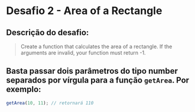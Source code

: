 # Desafio 2 - Area of a Rectangle
## Descrição do desafio:
> Create a function that calculates the area of a rectangle. If the arguments are invalid, your function must return -1.
## Basta passar dois parâmetros do tipo number separados por vírgula para a função `getArea`. Por exemplo:

```js
getArea(10, 11); // retornará 110
```
